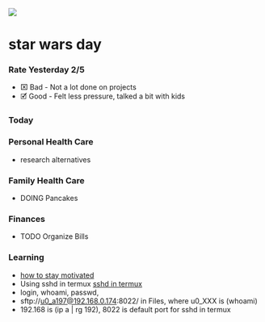 ![](https://bing.com/th?id=OHR.JediMonastery_EN-US9398447907_1920x1080.jpg)

# star wars day

### Rate Yesterday 2/5
- ⌧ Bad - Not a lot done on projects
- 🗹 Good - Felt less pressure, talked a bit with kids

### Today

### Personal Health Care
- research alternatives

 ### Family Health Care
- DOING Pancakes

### Finances
- TODO Organize Bills

### Learning
- [how to stay motivated](https://www.youtube.com/watch?v=8ZhoeSaPF-k)
- Using sshd in termux [sshd in termux](https://wiki.termux.com/wiki/Remote_Access)
- login, whoami, passwd,
- sftp://u0_a197@192.168.0.174:8022/ in Files, where u0_XXX is (whoami)
- 192.168 is (ip a | rg 192), 8022 is default port for sshd in termux